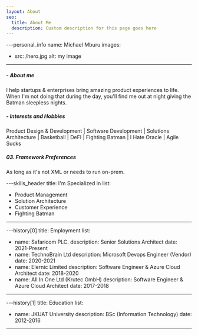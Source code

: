 ```yaml
---
layout: About
seo:
  title: About Me
  description: Custom description for this page goes here
---
```




---personal_info
name: Michael Mburu
images:
  - src: /hero.jpg
    alt: my image
---
##### <span>- </span> About me

I help startups & enterprises bring amazing product experiences to life. When I'm not doing that during the day, you'll find me out at night giving the Batman sleepless nights. 

##### <span>- </span> Interests and Hobbies

Product Design & Development | Software Development | Solutions Architecture | Basketball | DeFI | Fighting Batman | I Hate Oracle | Agile Sucks

##### <span>03.</span> Framework Preferences

As long as it's not XML or needs to run on-prem. 



---skills_header
title: I'm Specialized in
list:
  - Product Management
  - Solution Architecture
  - Customer Experience
  - Fighting Batman
---


---history[0]
title: Employment
list:
  - name: Safaricom PLC.
    description: Senior Solutions Architect
    date: 2021-Present
  - name: TechnoBrain Ltd
    description: Microsoft Devops Engineer (Vendor)
    date: 2020-2021
  - name: Elernic Limited
    description: Software Engineer & Azure Cloud Architect
    date: 2018-2020
  - name: All In One Ltd (Krutec GmbH)
    description: Software Engineer & Azure Cloud Architect
    date: 2017-2018
---



---history[1]
title: Education
list:
  - name: JKUAT University
    description: BSc (Information Technology)
    date: 2012-2016
---